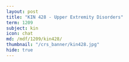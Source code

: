 ```yaml
---
layout: post
title: "KIN 428 - Upper Extremity Disorders"
term: 1209
subject: kin
icon: chat
md: /mdf/1209/kin428/
thumbnail: "/crs_banner/kin428.jpg"
hide: true
---
```

